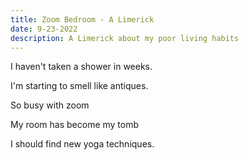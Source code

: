 ```yaml
---
title: Zoom Bedroom - A Limerick
date: 9-23-2022
description: A Limerick about my poor living habits
---
```

I haven't taken a shower in weeks.

I'm starting to smell like antiques.

So busy with zoom

My room has become my tomb

I should find new yoga techniques.